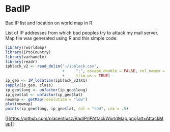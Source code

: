 # BadIP
Bad IP list  and location on world map  in R

List of IP addresses from which bad peoples try to attack my mail server.  
Map file was generated using R and this simple code:

```R
library(rworldmap)
library(IPtoCountry)
library(varhandle)
library(readr)
ipblack_v2 <- read_delim("~/ipblack.csv", 
                         +     ";", escape_double = FALSE, col_names = FALSE, 
                         +     trim_ws = TRUE)
ip_geo <- IP_location(ipblack_v2$X1)
sapply(ip_geo, class)
ip_geo$long <- unfactor(ip_geo$long)
ip_geo$lat <- unfactor(ip_geo$lat)
newmap <- getMap(resolution = "low")
plot(newmap)
points(ip_geo$long, ip_geo$lat, col = "red", cex = .5)
```

[[https://github.com/placentiusz/BadIP/IPAttackWorldMap.png|alt=AttackMap]]

